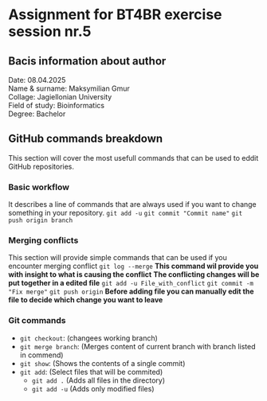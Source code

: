 # Assignment for BT4BR exercise session nr.5

## Bacis information about author
Date: 08.04.2025<br>
Name & surname: Maksymilian Gmur<br>
Collage: Jagiellonian University<br>
Field of study: Bioinformatics<br>
Degree: Bachelor<br>

## GitHub commands breakdown
This section will cover the most usefull commands that can be used to eddit GitHub repositories.
### Basic workflow
It describes a line of commands that are always used if you want to change something in your repository. 
`git add -u` 
`git commit "Commit name"`
`git push origin branch`
### Merging conflicts 
This section will provide simple commands that can be used if you encounter merging conflict
`git log --merge`
**This command wil provide you with insight to  what is causing the conflict**
**The conflicting changes will be put together in a edited file**
`git add -u File_with_conflict`
`git commit -m "Fix merge"`
`git push origin`
**Before adding file you can manually edit the file to decide which change you want to leave**
### Git commands
- `git checkout`: (changees working branch)
- `git merge branch`: (Merges content of current branch with branch listed in commend)
- `git show`: (Shows the contents of a single commit)
- `git add`: (Select files that will be commited)
	- `git add .` (Adds all files in the directory)
	- `git add -u` (Adds only modified files)	 


